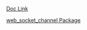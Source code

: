 [Doc Link](https://docs.flutter.dev/cookbook/networking/web-sockets)

[web_socket_channel Package](https://pub.dev/packages/web_socket_channel)